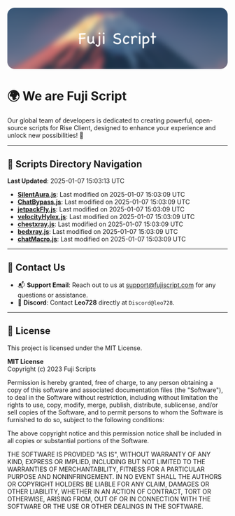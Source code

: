 ![Banner](.github/b.webp)

# 🌍 **We are Fuji Script**

Our global team of developers is dedicated to creating powerful, open-source scripts for Rise Client, designed to enhance your experience and unlock new possibilities! 🌟

---
<!-- SCRIPTS_NAVIGATION_START -->
## 📂 **Scripts Directory Navigation**

**Last Updated**: 2025-01-07 15:03:13 UTC

- **[SilentAura.js](scripts/SilentAura.js)**: Last modified on 2025-01-07 15:03:09 UTC
- **[ChatBypass.js](scripts/ChatBypass.js)**: Last modified on 2025-01-07 15:03:09 UTC
- **[jetpackFly.js](scripts/jetpackFly.js)**: Last modified on 2025-01-07 15:03:09 UTC
- **[velocityHylex.js](scripts/velocityHylex.js)**: Last modified on 2025-01-07 15:03:09 UTC
- **[chestxray.js](scripts/chestxray.js)**: Last modified on 2025-01-07 15:03:09 UTC
- **[bedxray.js](scripts/bedxray.js)**: Last modified on 2025-01-07 15:03:09 UTC
- **[chatMacro.js](scripts/chatMacro.js)**: Last modified on 2025-01-07 15:03:09 UTC

<!-- SCRIPTS_NAVIGATION_END -->

---

## 💬 **Contact Us**  
- 📬 **Support Email**: Reach out to us at [support@fujiscript.com](mailto:support@fujiscript.com) for any questions or assistance.  
- 💬 **Discord**: Contact **Leo728** directly at `Discord@leo728`.

---

## 📜 **License**

This project is licensed under the MIT License.  

**MIT License**  
Copyright (c) 2023 Fuji Scripts  

Permission is hereby granted, free of charge, to any person obtaining a copy of this software and associated documentation files (the "Software"), to deal in the Software without restriction, including without limitation the rights to use, copy, modify, merge, publish, distribute, sublicense, and/or sell copies of the Software, and to permit persons to whom the Software is furnished to do so, subject to the following conditions:  

The above copyright notice and this permission notice shall be included in all copies or substantial portions of the Software.  

THE SOFTWARE IS PROVIDED "AS IS", WITHOUT WARRANTY OF ANY KIND, EXPRESS OR IMPLIED, INCLUDING BUT NOT LIMITED TO THE WARRANTIES OF MERCHANTABILITY, FITNESS FOR A PARTICULAR PURPOSE AND NONINFRINGEMENT. IN NO EVENT SHALL THE AUTHORS OR COPYRIGHT HOLDERS BE LIABLE FOR ANY CLAIM, DAMAGES OR OTHER LIABILITY, WHETHER IN AN ACTION OF CONTRACT, TORT OR OTHERWISE, ARISING FROM, OUT OF OR IN CONNECTION WITH THE SOFTWARE OR THE USE OR OTHER DEALINGS IN THE SOFTWARE.  
